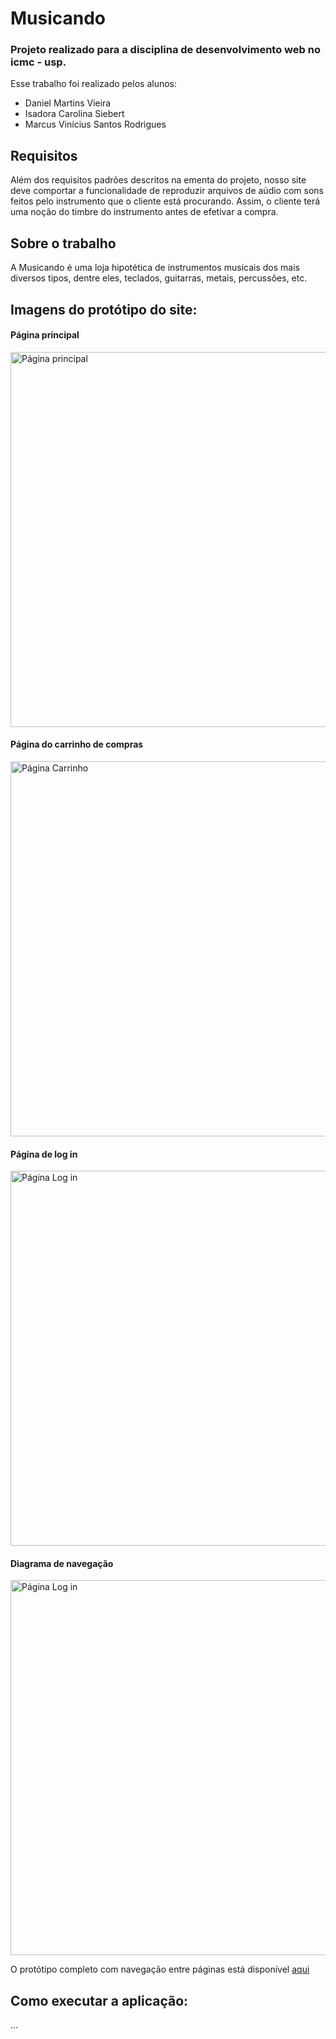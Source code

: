 # Musicando
### Projeto realizado para a disciplina de desenvolvimento web no icmc - usp.

Esse trabalho foi realizado pelos alunos:<br>
- Daniel Martins Vieira
- Isadora Carolina Siebert
- Marcus Vinícius Santos Rodrigues

## Requisitos
Além dos requisitos padrões descritos na ementa do projeto, nosso site deve comportar a funcionalidade de reproduzir arquivos de aúdio com sons feitos pelo instrumento que o cliente está procurando. Assim, o cliente terá uma noção do timbre do instrumento antes de efetivar a compra.

## Sobre o trabalho
A Musicando é uma loja hipotética de instrumentos musicais dos mais diversos tipos, dentre eles, teclados, guitarras, metais, percussões, etc.

## Imagens do protótipo do site:

#### Página principal
<img src="https://raw.githubusercontent.com/Idalen/musicando/master/prototype/homepage.png" alt="Página principal" width="600"/>

#### Página do carrinho de compras
<img src="https://raw.githubusercontent.com/Idalen/musicando/master/prototype/chartpage.png" alt="Página Carrinho" width="600"/>

#### Página de log in
<img src="https://raw.githubusercontent.com/Idalen/musicando/master/prototype/loginpage.png" alt="Página Log in" width="600"/>

#### Diagrama de navegação
<img src="https://raw.githubusercontent.com/Idalen/musicando/master/prototype/navigationdiagram.png" alt="Página Log in" width="600"/>


O protótipo completo com navegação entre páginas está disponível [aqui](https://www.figma.com/file/CuKYvZKoZ1MMbLktkCf9Wh/Musicando?node-id=0%3A1)

## Como executar a aplicação:
...
